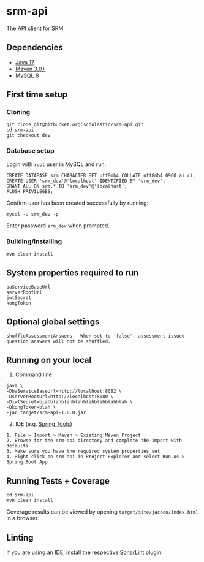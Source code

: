 # srm-api

The API client for SRM

## Dependencies
* [Java 17](https://www.oracle.com/java/technologies/downloads/)
* [Maven 3.0+](https://maven.apache.org/)
* [MySQL 8](https://dev.mysql.com/downloads/mysql/)

## First time setup

### Cloning
```
git clone git@bitbucket.org:scholastic/srm-api.git
cd srm-api
git checkout dev
```

### Database setup

Login with `root` user in MySQL and run:

```
CREATE DATABASE srm CHARACTER SET utf8mb4 COLLATE utf8mb4_0900_ai_ci;
CREATE USER 'srm_dev'@'localhost' IDENTIFIED BY 'srm_dev';
GRANT ALL ON srm.* TO 'srm_dev'@'localhost';
FLUSH PRIVILEGES;
```

Confirm user has been created successfully by running:

```
mysql -u srm_dev -p
```

Enter password `srm_dev` when prompted.

### Building/Installing
```
mvn clean install
```

## System properties required to run
```
baServiceBaseUrl
serverRootUrl
jwtSecret
kongToken
```

## Optional global settings
```
shuffleAssessmentAnswers - When set to 'false', assessment issued question answers will not be shuffled.
```

## Running on your local
1. Command line
```
java \
-DbaServiceBaseUrl=http://localhost:8082 \
-DserverRootUrl=http://localhost:8080 \
-DjwtSecret=blahblahblahblahblahblahblahblah \
-DkongToken=blah \
-jar target/srm-api-1.0.0.jar
```
2. IDE (e.g. [Spring Tools](https://spring.io/tools))
```
1. File > Import > Maven > Existing Maven Project
2. Browse for the srm-api directory and complete the import with defaults
3. Make sure you have the required system properties set
4. Right click on srm-api in Project Explorer and select Run As > Spring Boot App
```

## Running Tests + Coverage
```
cd srm-api
mvn clean install
```
Coverage results can be viewed by opening `target/site/jacoco/index.html` in a browser.

## Linting
If you are using an IDE, install the respective [SonarLint plugin](https://www.sonarlint.org/).
